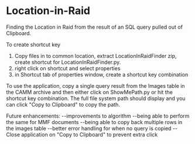 # Location-in-Raid
Finding the Location in Raid from the result of an SQL query pulled out of Clipboard. 


To create shortcut key

1. Copy files in to common location, extract LocationInRaidFinder zip, create shortcut for LocationInRaidFinder.py. 
2. right click on shortcut and select properties
3. in Shortcut tab of properties window, create a shortcut key combination

To use the application, copy a single query result from the Images table in the CAMM archive and then either click on ShowMePath.py or hit the shortcut key combination. The full file system path should display and you can click "Copy to Clipboard" to copy the path. 



Future enhancements: 
--improvements to algorithm
--being able to perform the same for MMF documents
--being able to copy back multiple rows in the images table
--better error handling for when no query is copied
--Close application on "Copy to Clipboard" to prevent extra click
